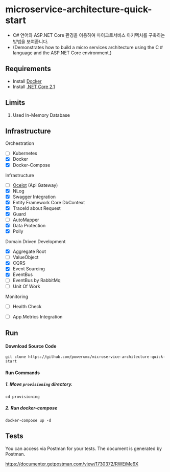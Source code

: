 # microservice-architecture-quick-start
- C# 언어와 ASP.NET Core 환경을 이용하여 마이크로서비스 아키텍처를 구축하는 방법을 보여줍니다.
- (Demonstrates how to build a micro services architecture using the C # language and the ASP.NET Core environment.)


## Requirements

- Install [Docker](https://docs.docker.com/install/)
- Install [.NET Core 2.1](https://www.microsoft.com/net/download) 


## Limits
1. Used In-Memory Database


## Infrastructure

Orchestration
- [ ] Kubernetes
- [x] Docker
- [x] Docker-Compose

Infrastructure
- [ ] [Ocelot](https://github.com/ThreeMammals/Ocelot) (Api Gateway)
- [x] NLog
- [x] Swagger Integration
- [x] Entity Framework Core DbContext
- [x] TraceId about Request
- [x] Guard
- [ ] AutoMapper
- [x] Data Protection
- [x] Polly

Domain Driven Development
- [x] Aggregate Root
- [ ] ValueObject
- [x] CQRS
- [x] Event Sourcing
- [x] EventBus
- [ ] EventBus by RabbitMq
- [ ] Unit Of Work

Monitoring
- [ ] Health Check
- [ ] App.Metrics Integration


## Run

#### Download Source Code

```
git clone https://github.com/powerumc/microservice-architecture-quick-start
```

#### Run Commands

##### 1. Move `provisioning` directory.

```
cd provisioning
```

##### 2. Run docker-compose

```
docker-compose up -d
```

## Tests

You can access via Postman for your tests. The document is generated by Postman.

https://documenter.getpostman.com/view/1730372/RWEiMe9X